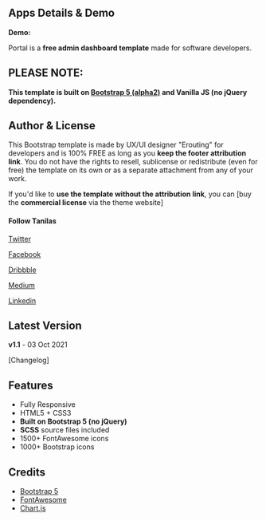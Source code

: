 ## Apps Details & Demo

**Demo:**

Portal is a **free admin dashboard template** made for software developers.

## PLEASE NOTE:
**This template is built on [Bootstrap 5 (alpha2)](https://v5.getbootstrap.com/) and Vanilla JS (no jQuery dependency).**

## Author & License

This Bootstrap template is made by UX/UI designer "Erouting" for developers and is 100% FREE as long as you **keep the footer attribution link**. You do not have the rights to resell, sublicense or redistribute (even for free) the template on its own or as a separate attachment from any of your work.


If you'd like to **use the template without the attribution link**, you can [buy the **commercial license** via the theme website]

#### Follow Tanilas

[Twitter](https://twitter.com/Assent4me/)

[Facebook](https://www.facebook.com/Assent4me//)

[Dribbble](https://dribbble.com/Assent4me/)

[Medium](https://medium.com/Assent4me/)

[Linkedin](https://uk.linkedin.com/bn/Assent4me/)


## Latest Version
**v1.1** - 03 Oct 2021

[Changelog]

## Features

-  Fully Responsive
-  HTML5 + CSS3
-  **Built on Bootstrap 5 (no jQuery)**
-  **SCSS** source files included
-  1500+ FontAwesome icons
-  1000+ Bootstrap icons


## Credits
- [Bootstrap 5](https://v5.getbootstrap.com/)
- [FontAwesome](https://fortawesome.github.io/Font-Awesome/)
- [Chart.js](https://www.chartjs.org/)
